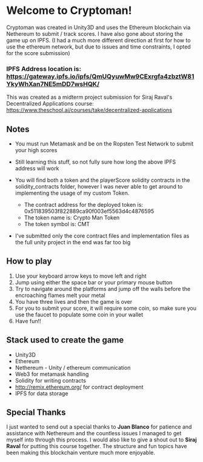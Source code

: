 # Welcome to Cryptoman!

Cryptoman was created in Unity3D and uses the Ethereum blockchain via Nethereum to submit / track scores. I have also gone about storing the game up on IPFS.  (I had a much more different direction at first for how to use the ethereum network, but due to issues and time constraints, I opted for the score submission)

### IPFS Address location is: https://gateway.ipfs.io/ipfs/QmUQyuwMw9CExrgfa4zbztW81YkyWhXan7NE5mDD7wsHQK/

This was created as a midterm project submission for Siraj Raval's Decentralized Applications course: https://www.theschool.ai/courses/take/decentralized-applications


## Notes

* You must run Metamask and be on the Ropsten Test Network to submit your high scores
* Still learning this stuff, so not fully sure how long the above IPFS address will work
* You will find both a token and the playerScore solidity contracts in the solidity_contracts folder, however I was never able to get around to implementing the usage of my custom Token. 
	* The contract address for the deployed token is: 0x511839503f822889ca90f003ef5563d4c4876595
	*	The token name is: Crypto Man Token
	* The token symbol is: CMT

* I've submitted only the core contract files and implementation files as the full unity project in the end was far too big

## How to play

1. Use your keyboard arrow keys to move left and right
2. Jump using either the space bar or your primary mouse button
3. Try to navigate around the platforms and jump off the walls before the encroaching flames melt your metal
4. You have three lives and then the game is over
5. For you to submit your score, it will require some coin, so make sure you use the faucet to populate some coin in your wallet
6. Have fun!!

## Stack used to create the game
* Unity3D
* Ethereum
* Nethereum - Unity / ethereum communication
* Web3 for metamask handling
* Solidity for writing contracts
* http://remix.ethereum.org/ for contract deployment
* IPFS for data storage

## Special Thanks
I just wanted to send out a special thanks to **Juan Blanco** for patience and assistance with Nethereum and the countless issues I managed to get myself into through this process. I would also like to give a shout out to **Siraj Raval** for putting this course together.  The structure and fun topics have been making this blockchain venture much more enjoyable. 
